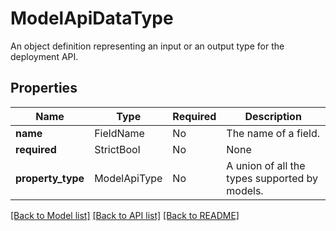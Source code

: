 # ModelApiDataType

An object definition representing an input or an output type for the deployment API.


## Properties
Name | Type | Required | Description |
------------ | ------------- | ------------- | ------------- |
**name** | FieldName | No | The name of a field.  |
**required** | StrictBool | No | None |
**property_type** | ModelApiType | No | A union of all the types supported by models.  |


[[Back to Model list]](../../README.md#documentation-for-models) [[Back to API list]](../../README.md#documentation-for-api-endpoints) [[Back to README]](../../README.md)
